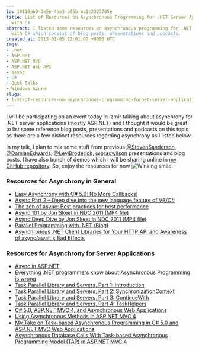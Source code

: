 ```yaml
---
id: 10110ab0-3e5e-4be3-af5b-aa1c2327705e
title: List of Resources on Asynchronous Programming for .NET Server Applications
  with C#
abstract: I listed some resources on asynchronous programming for .NET server applications
  with C# which consist of blog posts, presentations and podcasts.
created_at: 2013-01-05 22:01:00 +0000 UTC
tags:
- .net
- ASP.Net
- ASP.NET MVC
- ASP.NET Web API
- async
- C#
- Geek Talks
- Windows Azure
slugs:
- list-of-resources-on-asynchronous-programming-fornet-server-applications-with-c-sharp
---
```


<p>I will be participating on an event today in Izmir talking about asynchrony for .NET server applications (mostly ASP.NET) and I thought it would be great to list some reference blog posts, presentations and podcasts on this topic as there are a few distinct resources regarding asynchrony as I listed below.</p>
<p>In my talk, I plan to mix some stuff from previous <a href="https://twitter.com/stevensanderson">@StevenSanderson</a>, <a href="https://twitter.com/DamianEdwards">@DamianEdwards</a>, <a href="https://twitter.com/LeviBroderick">@LeviBroderick</a>, <a href="http://twitter.com/bradwilson">@bradwilson</a> presentations and blog posts. I have also bunch of demos which I will be sharing online in <a href="https://github.com/tugberkugurlu/">my GitHub repository</a>. So, enjoy the resources for now <img class="wlEmoticon wlEmoticon-winkingsmile" style="border-style: none;" alt="Winking smile" src="https://www.tugberkugurlu.com/Content/images/Uploadedbyauthors/wlw/Asynchron.NET-Server-Applications-with-C_DAE/wlEmoticon-winkingsmile.png" /></p>
<h3>Resources for Asynchrony in General</h3>
<ul>
<li><a href="http://channel9.msdn.com/Events/Build/2012/3-011">Easy Asynchrony with C# 5.0: No More Callbacks!</a></li>
<li><a href="http://vimeo.com/43808833">Async Part 2 &ndash; Deep dive into the new language feature of VB/C#</a></li>
<li><a href="http://channel9.msdn.com/Events/Build/BUILD2011/TOOL-829T">The zen of async: Best practices for best performance</a></li>
<li><a href="http://ndc2011.macsimum.no/mp4/Day1%20Wednesday/Track7%201740-1840.mp4">Async 101 by Jon Skeet in NDC 2011 (MP4 file)</a></li>
<li><a href="http://ndc2011.macsimum.no/mp4/Day3%20Friday/Track4%201020-1120.mp4">Async Deep Dive by Jon Skeet in NDC 2011 (MP4 file)</a></li>
<li><a href="http://blogs.msdn.com/b/pfxteam">Parallel Programming with .NET (Blog)</a></li>
<li><a href="https://www.tugberkugurlu.com/archive/asynchronousnet-client-libraries-for-your-http-api-and-awareness-of-async-await-s-bad-effects">Asynchronous .NET Client Libraries for Your HTTP API and Awareness of async/await's Bad Effects</a></li>
</ul>
<h3>Resources for Asynchrony for Server Applications</h3>
<ul>
<li><a href="http://channel9.msdn.com/Events/aspConf/aspConf/Async-in-ASP-NET">Async in ASP.NET</a></li>
<li><a href="http://www.hanselminutes.com/327/everything-net-programmers-know-about-asynchronous-programming-is-wrong">Everything .NET programmers know about Asynchronous Programming is wrong</a></li>
<li><a href="http://bradwilson.typepad.com/blog/2012/04/tpl-and-servers-pt1.html">Task Parallel Library and Servers, Part 1: Introduction</a></li>
<li><a href="http://bradwilson.typepad.com/blog/2012/04/tpl-and-servers-pt2.html">Task Parallel Library and Servers, Part 2: SynchronizationContext</a></li>
<li><a href="http://bradwilson.typepad.com/blog/2012/04/tpl-and-servers-pt3.html">Task Parallel Library and Servers, Part 3: ContinueWith</a></li>
<li><a href="http://bradwilson.typepad.com/blog/2012/04/tpl-and-servers-pt4.html">Task Parallel Library and Servers, Part 4: TaskHelpers</a></li>
<li><a href="http://channel9.msdn.com/Events/TechDays/Techdays-2012-the-Netherlands/2287">C# 5.0, ASP.NET MVC 4, and Asynchronous Web Applications</a></li>
<li><a href="http://www.asp.net/mvc/tutorials/mvc-4/using-asynchronous-methods-in-aspnet-mvc-4">Using Asynchronous Methods in ASP.NET MVC 4</a></li>
<li><a href="https://www.tugberkugurlu.com/archive/my-take-on-task-base-asynchronous-programming-in-c-sharp-5-0-and-asp-net-mvc-web-applications">My Take on Task-based Asynchronous Programming in C# 5.0 and ASP.NET MVC Web Applications</a></li>
<li><a href="https://www.tugberkugurlu.com/archive/asynchronous-database-calls-with-task-based-asynchronous-programming-model-tap-in-asp-net-mvc-4">Asynchronous Database Calls With Task-based Asynchronous Programming Model (TAP) in ASP.NET MVC 4</a></li>
</ul>